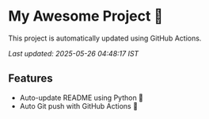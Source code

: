 # My Awesome Project 🚀

This project is automatically updated using GitHub Actions.

_Last updated: 2025-05-26 04:48:17 IST_

## Features
- Auto-update README using Python 🐍
- Auto Git push with GitHub Actions 🤖
